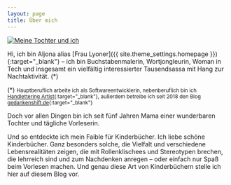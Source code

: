 ```yaml
---
layout: page
title: Über mich
---
```


<p class="img-right">
<a href="{{site.baseurl}}/assets/img/familie.jpg">
  <img src="{{site.baseurl}}/assets/img/familie.jpg" alt="Meine Tochter und ich"/>
</a>
</p>

Hi, ich bin Aljona alias [Frau Lyoner]({{ site.theme_settings.homepage }}){:target="\_blank"} –
ich bin Buchstabenmalerin, Wortjongleurin, Woman in Tech und insgesamt ein
vielfältig interessierter Tausendsassa mit Hang zur Nachtaktivität. (*)

(*)
<small>Hauptberuflich arbeite ich als Softwareentwicklerin, nebenberuflich bin
ich [Handlettering Artist](https://www.etsy.com/de/shop/fraulyonerDE){:target="\_blank"},
außerdem betreibe ich seit 2018 den Blog
[gedankenshift.de](https://www.gedankenshift.de/){:target="\_blank"}</small>

Doch vor allen Dingen bin ich seit fünf Jahren Mama einer wunderbaren Tochter
und tägliche Vorleserin.

Und so entdeckte ich mein Faible für Kinderbücher.
Ich liebe schöne Kinderbücher. Ganz besonders solche, die Vielfalt und
verschiedene Lebensrealitäten zeigen, die mit Rollenklischees und Stereotypen
brechen, die lehrreich sind und zum Nachdenken anregen – oder einfach nur Spaß
beim Vorlesen machen. Und genau diese Art von Kinderbüchern stelle ich hier auf
diesem Blog vor.
